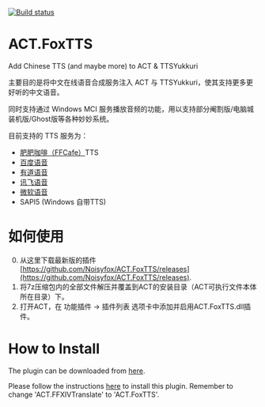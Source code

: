 [![Build status](https://ci.appveyor.com/api/projects/status/e4b7hytb4rjyvkgy/branch/master?svg=true)](https://ci.appveyor.com/project/Noisyfox/act-foxtts/branch/master)

# ACT.FoxTTS
Add Chinese TTS (and maybe more) to ACT &amp; TTSYukkuri

主要目的是将中文在线语音合成服务注入 ACT 与 TTSYukkuri，使其支持更多更好听的中文语音。

同时支持通过 Windows MCI 服务播放音频的功能，用以支持部分阉割版/电脑城装机版/Ghost版等各种妙妙系统。

目前支持的 TTS 服务为：
- [肥肥咖啡（FFCafe）](https://ffcafe.org/)TTS
- [百度语音](http://yuyin.baidu.com/tts)
- [有道语音](https://ai.youdao.com/product-tts.s)
- [讯飞语音](https://www.xfyun.cn/services/online_tts)
- [微软语音](https://azure.microsoft.com/zh-cu/services/cognitive-services/text-to-speech/)
- SAPI5 (Windows 自带TTS)

# 如何使用
0. 从这里下载最新版的插件 [https://github.com/Noisyfox/ACT.FoxTTS/releases](https://github.com/Noisyfox/ACT.FoxTTS/releases).
1. 将7z压缩包内的全部文件解压并覆盖到ACT的安装目录（ACT可执行文件本体所在目录）下。
2. 打开ACT，在 功能插件 -> 插件列表 选项卡中添加并启用ACT.FoxTTS.dll插件。

# How to Install

The plugin can be downloaded from [here](https://github.com/Noisyfox/ACT.FoxTTS/releases).

Please follow the instructions [here](https://github.com/Noisyfox/ACT.FFXIVTranslate/wiki/How-to-Install-&-Change-Plugin-Language) to install this plugin. Remember to change 'ACT.FFXIVTranslate' to 'ACT.FoxTTS'.
